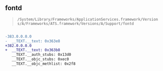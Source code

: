 ## fontd

> `/System/Library/Frameworks/ApplicationServices.framework/Versions/A/Frameworks/ATS.framework/Versions/A/Support/fontd`

```diff

-383.0.0.0.0
-  __TEXT.__text: 0x363e8
+382.0.0.0.0
+  __TEXT.__text: 0x363b8
   __TEXT.__auth_stubs: 0x13d0
   __TEXT.__objc_stubs: 0xec0
   __TEXT.__objc_methlist: 0x2f8

```
